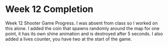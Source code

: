 # Week 12 Completion
 Week 12 Shooter Game Progress.  I was absent from class so I worked on this alone.  I added the coin that spawns randomly around the map for one point, it has its own shine animation and is destroyed after 5 seconds.  I also added a lives counter, you have two at the start of the game.
